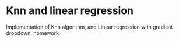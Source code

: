 # Knn and linear regression
 Implementation of Knn algorithm, and Linear regression with gradient dropdown, homework
